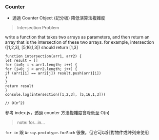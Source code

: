 ### Counter
- 透過 Counter Object (記分板) 降低演算法複雜度

> Intersection Problem
> 
write a function that takes two arrays as parameters, and then return an array that is the intersection of these two arrays.
for example, intersection ([1,2,3], [5,16,1,3]) should return [1,3]
```
function intersection(arr1, arr2) {
let result = []
for (i=0; i < arr1.length; i++) {
for (j=0; j < arr2.length; j++) {
if (arr1[i] == arr2[j]) result.push(arr1[i])
}
}
return result
}
console.log(intersection([1,2,3], [5,16,1,3]))

// O(n^2)
```
參考 index.js，透過 counter 方法複雜度會降低至 O(n)

> note: for...in...

`for in` 跟 `Array.prototype.forEach` 很像，但它可以針對物件或陣列來使用
